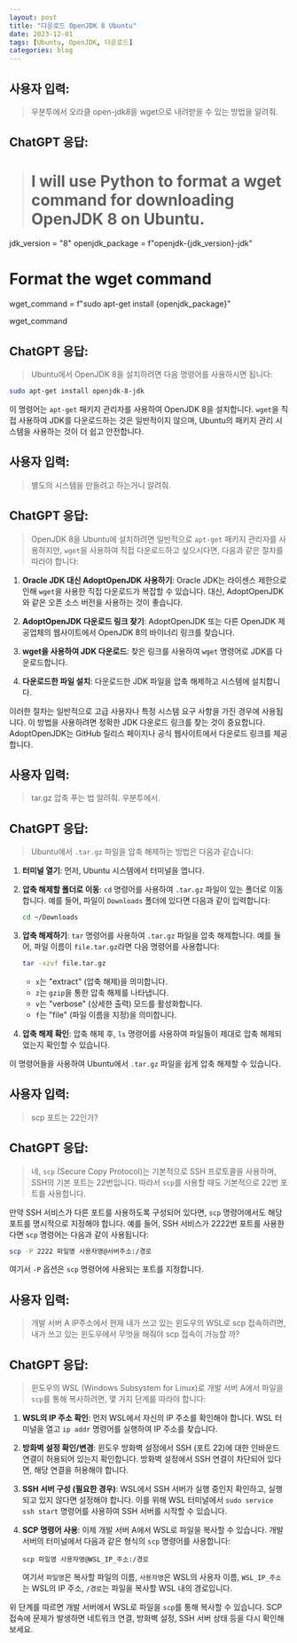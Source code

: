 ```yaml
---
layout: post
title: "다운로드 OpenJDK 8 Ubuntu"
date: 2023-12-01
tags: [Ubuntu, OpenJDK, 다운로드]
categories: blog
---
```


## 사용자 입력:
> 우분투에서 오라클 open-jdk8을 wget으로 내려받을 수 있는 방법을 알려줘. 

## ChatGPT 응답:
> # I will use Python to format a wget command for downloading OpenJDK 8 on Ubuntu.
jdk_version = "8"
openjdk_package = f"openjdk-{jdk_version}-jdk"

# Format the wget command
wget_command = f"sudo apt-get install {openjdk_package}"

wget_command


## ChatGPT 응답:
> Ubuntu에서 OpenJDK 8을 설치하려면 다음 명령어를 사용하시면 됩니다:

```bash
sudo apt-get install openjdk-8-jdk
```

이 명령어는 `apt-get` 패키지 관리자를 사용하여 OpenJDK 8을 설치합니다. `wget`을 직접 사용하여 JDK를 다운로드하는 것은 일반적이지 않으며, Ubuntu의 패키지 관리 시스템을 사용하는 것이 더 쉽고 안전합니다.

## 사용자 입력:
> 별도의 시스템을 만들려고 하는거니 알려줘.

## ChatGPT 응답:
> OpenJDK 8을 Ubuntu에 설치하려면 일반적으로 `apt-get` 패키지 관리자를 사용하지만, `wget`을 사용하여 직접 다운로드하고 싶으시다면, 다음과 같은 절차를 따라야 합니다:

1. **Oracle JDK 대신 AdoptOpenJDK 사용하기**: Oracle JDK는 라이센스 제한으로 인해 `wget`을 사용한 직접 다운로드가 복잡할 수 있습니다. 대신, AdoptOpenJDK와 같은 오픈 소스 버전을 사용하는 것이 좋습니다.

2. **AdoptOpenJDK 다운로드 링크 찾기**: AdoptOpenJDK 또는 다른 OpenJDK 제공업체의 웹사이트에서 OpenJDK 8의 바이너리 링크를 찾습니다.

3. **wget을 사용하여 JDK 다운로드**: 찾은 링크를 사용하여 `wget` 명령어로 JDK를 다운로드합니다.

4. **다운로드한 파일 설치**: 다운로드한 JDK 파일을 압축 해제하고 시스템에 설치합니다.

이러한 절차는 일반적으로 고급 사용자나 특정 시스템 요구 사항을 가진 경우에 사용됩니다. 이 방법을 사용하려면 정확한 JDK 다운로드 링크를 찾는 것이 중요합니다. AdoptOpenJDK는 GitHub 릴리스 페이지나 공식 웹사이트에서 다운로드 링크를 제공합니다.

## 사용자 입력:
> tar.gz 압축 푸는 법 알려줘. 우분투에서.

## ChatGPT 응답:
> Ubuntu에서 `.tar.gz` 파일을 압축 해제하는 방법은 다음과 같습니다:

1. **터미널 열기**: 먼저, Ubuntu 시스템에서 터미널을 엽니다.

2. **압축 해제할 폴더로 이동**: `cd` 명령어를 사용하여 `.tar.gz` 파일이 있는 폴더로 이동합니다. 예를 들어, 파일이 `Downloads` 폴더에 있다면 다음과 같이 입력합니다:
   ```bash
   cd ~/Downloads
   ```

3. **압축 해제하기**: `tar` 명령어를 사용하여 `.tar.gz` 파일을 압축 해제합니다. 예를 들어, 파일 이름이 `file.tar.gz`라면 다음 명령어를 사용합니다:
   ```bash
   tar -xzvf file.tar.gz
   ```

    - `x`는 "extract" (압축 해제)을 의미합니다.
    - `z`는 `gzip`을 통한 압축 해제를 나타냅니다.
    - `v`는 "verbose" (상세한 출력) 모드를 활성화합니다.
    - `f`는 "file" (파일 이름을 지정)을 의미합니다.

4. **압축 해제 확인**: 압축 해제 후, `ls` 명령어를 사용하여 파일들이 제대로 압축 해제되었는지 확인할 수 있습니다.

이 명령어들을 사용하여 Ubuntu에서 `.tar.gz` 파일을 쉽게 압축 해제할 수 있습니다.

## 사용자 입력:
> scp 포트는 22인가?

## ChatGPT 응답:
> 네, `scp` (Secure Copy Protocol)는 기본적으로 SSH 프로토콜을 사용하며, SSH의 기본 포트는 22번입니다. 따라서 `scp`를 사용할 때도 기본적으로 22번 포트를 사용합니다. 

만약 SSH 서비스가 다른 포트를 사용하도록 구성되어 있다면, `scp` 명령어에서도 해당 포트를 명시적으로 지정해야 합니다. 예를 들어, SSH 서비스가 2222번 포트를 사용한다면 `scp` 명령어는 다음과 같이 사용됩니다:

```bash
scp -P 2222 파일명 사용자명@서버주소:/경로
```

여기서 `-P` 옵션은 `scp` 명령어에 사용되는 포트를 지정합니다.

## 사용자 입력:
> 개발 서버 A IP주소에서 현재 내가 쓰고 있는 윈도우의 WSL로 scp 접속하려면, 내가 쓰고 있는 윈도우에서 무엇을 해줘야 scp 접속이 가능할 까?

## ChatGPT 응답:
> 윈도우의 WSL (Windows Subsystem for Linux)로 개발 서버 A에서 파일을 `scp`를 통해 복사하려면, 몇 가지 단계를 따라야 합니다:

1. **WSL의 IP 주소 확인**: 먼저 WSL에서 자신의 IP 주소를 확인해야 합니다. WSL 터미널을 열고 `ip addr` 명령어를 실행하여 IP 주소를 찾습니다.

2. **방화벽 설정 확인/변경**: 윈도우 방화벽 설정에서 SSH (포트 22)에 대한 인바운드 연결이 허용되어 있는지 확인합니다. 방화벽 설정에서 SSH 연결이 차단되어 있다면, 해당 연결을 허용해야 합니다.

3. **SSH 서버 구성 (필요한 경우)**: WSL에서 SSH 서버가 실행 중인지 확인하고, 실행되고 있지 않다면 설정해야 합니다. 이를 위해 WSL 터미널에서 `sudo service ssh start` 명령어를 사용하여 SSH 서버를 시작할 수 있습니다.

4. **SCP 명령어 사용**: 이제 개발 서버 A에서 WSL로 파일을 복사할 수 있습니다. 개발 서버의 터미널에서 다음과 같은 형식의 `scp` 명령어를 사용합니다:

   ```
   scp 파일명 사용자명@WSL_IP_주소:/경로
   ```

   여기서 `파일명`은 복사할 파일의 이름, `사용자명`은 WSL의 사용자 이름, `WSL_IP_주소`는 WSL의 IP 주소, `/경로`는 파일을 복사할 WSL 내의 경로입니다.

위 단계를 따르면 개발 서버에서 WSL로 파일을 `scp`를 통해 복사할 수 있습니다. SCP 접속에 문제가 발생하면 네트워크 연결, 방화벽 설정, SSH 서버 상태 등을 다시 확인해 보세요.

